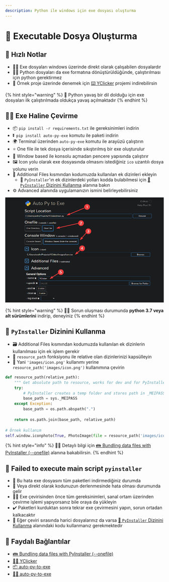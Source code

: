 ```yaml
---
description: Python ile windows için exe dosyası oluşturma
---
```


# 🖤 Executable Dosya Oluşturma

## 👀 Hızlı Notlar

* 👨‍💻 Exe dosyaları windows üzerinde direkt olarak çalışabilen dosyalardır
* 💁‍♂️ Python dosyaları da exe formatına dönüştürüldüğünde, çalıştırılması için python gerektirmez
* 🌟 Örnek proje üzerinde denemek için [⌨️ YClicker](https://github.com/YEmreAk/YClicker) projemi indirebilirsin

{% hint style="warning" %}
🐌 Python yavaş bir dil dolduğu için exe dosyaları ilk çalıştırılmada oldukça yavaş açılmaktadır
{% endhint %}

## 👷‍♂️ Exe Haline Çevirme

* 📦 `pip install -r requirements.txt` ile gereksinimleri indirin
* ⏬ `pip install auto-py-exe` komutu ile paketi indirin
* 🌍  Terminal üzerinden `auto-py-exe` komutu ile arayüzü çalıştırın
* ⭐ One file ile tek dosya içerisinde sıkıştırılmış bir exe oluşturulur
* 🖤 Window based ile konsolu açmadan pencere yapısında çalıştırır
* 🖼️ Icon yolu olarak exe dosyasında olmasını istediğiniz `ico` uzantılı dosya yolunu verin
* 📂 Additional Files kısmından kodumuzda kullanılan ek dizinleri ekleyin
  * 📢 `PyInstaller`'ın ek dizinlerdeki yolları kodda bulabilmesi için [📂 `PyInstaller` Dizinini Kullanma](executable-dosya-olusturma.md#pyinstaller-dizinini-kullanma) alanına bakın
* ⚙️ Advanced alanında uygulamanızın ismini belirleyebilirsiniz

![](../.gitbook/assets/auto-py-to-exe.png)

{% hint style="warning" %}
👨‍🔧 Sorun oluşması durumunda **python 3.7 veya alt sürümlerini** indirip, deneyiniz
{% endhint %}

## 📂 `PyInstaller` Dizinini Kullanma

* 🗃️ Additional Files kısmından kodumuzda kullanılan ek dizinlerin kullanılması için ek işlem gerekir
* 💠 `resource_path` fonksiyonu ile relative olan dizinlerinizi kapsülleyin
* 💫 Yani `'images/icon.png'` kullanımı yerine `resource_path('images/icon.png')` kullanımına çevirin

```python
def resource_path(relative_path):
    """ Get absolute path to resource, works for dev and for PyInstaller """
    try:
        # PyInstaller creates a temp folder and stores path in _MEIPASS
        base_path = sys._MEIPASS
    except Exception:
        base_path = os.path.abspath(".")

    return os.path.join(base_path, relative_path)

# Örnek kullanım
self.window.iconphoto(True, PhotoImage(file = resource_path('images/icon.png')))
```

{% hint style="info" %}
‍🧙‍♂ Detaylı bilgi için [👪 Bundling data files with PyInstaller \(--onefile\)](https://stackoverflow.com/a/13790741/9770490) alanına bakabilirsin.
{% endhint %}

## 🐞 Failed to execute main script `pyinstaller`

* 🧐 Bu hata exe dosyasını tüm paketleri indirmediğiniz durumda
* 🐞 Veya direkt olarak kodunuzun derlenmesinde hata olması durumunda gelir
* 💁‍♂️ Exe çevirisinden önce tüm gereksinimleri, sanal ortam üzerinden çevirme işlemi yapıyorsanız bile oraya da yükleyin
* ✔️ Paketleri kurduktan sonra tekrar exe çevirmesini yapın, sorun ortadan kalkacaktır
* 📂 Eğer çeviri sırasında harici dosyalarınız da varsa [📂 `PyInstaller` Dizinini Kullanma](executable-dosya-olusturma.md#pyinstaller-dizinini-kullanma) alanındaki kodu kullanmanız gerekmektedir

## 🔗 Faydalı Bağlantılar

* [👪 Bundling data files with PyInstaller \(--onefile\)](https://stackoverflow.com/a/13790741/9770490)
* [👨‍💻 YClicker](https://github.com/YEmreAk/YClicker)
* [📦 auto-py-to-exe](https://pypi.org/project/auto-py-to-exe/)
* [👨‍💻 auto-py-to-exe](https://github.com/brentvollebregt/auto-py-to-exe)



